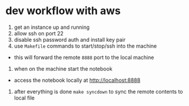 # dev workflow with aws

1. get an instance up and running
1. allow ssh on port 22
1. disable ssh password auth and install key pair
1. use `Makefile` commands to start/stop/ssh into the machine
  * this will forward the remote `8888` port to the local machine
1. when on the machine start the notebook
  * access the notebook locally at [http://localhost:8888](http://localhost:8888)
1. after everything is done `make syncdown` to sync the remote contents to local file
